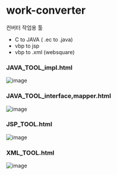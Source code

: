 # work-converter
컨버터 작업용 툴
- C to JAVA ( .ec to .java)
- vbp to jsp
- vbp to .xml (websquare)

### JAVA_TOOL_impl.html
![image](https://github.com/user-attachments/assets/fcecadf9-28cb-4c0d-90b6-7730cbe1f6b2)

### JAVA_TOOL_interface,mapper.html
![image](https://github.com/user-attachments/assets/3f309b9e-0376-419f-861a-617d5fb8d7cd)

### JSP_TOOL.html
![image](https://github.com/user-attachments/assets/82ab33bd-31f8-4d47-9b2b-1c154fcd2cc6)

### XML_TOOL.html
![image](https://github.com/user-attachments/assets/8b67e3d3-65cf-4d49-9247-9231e8a7a3ea)
